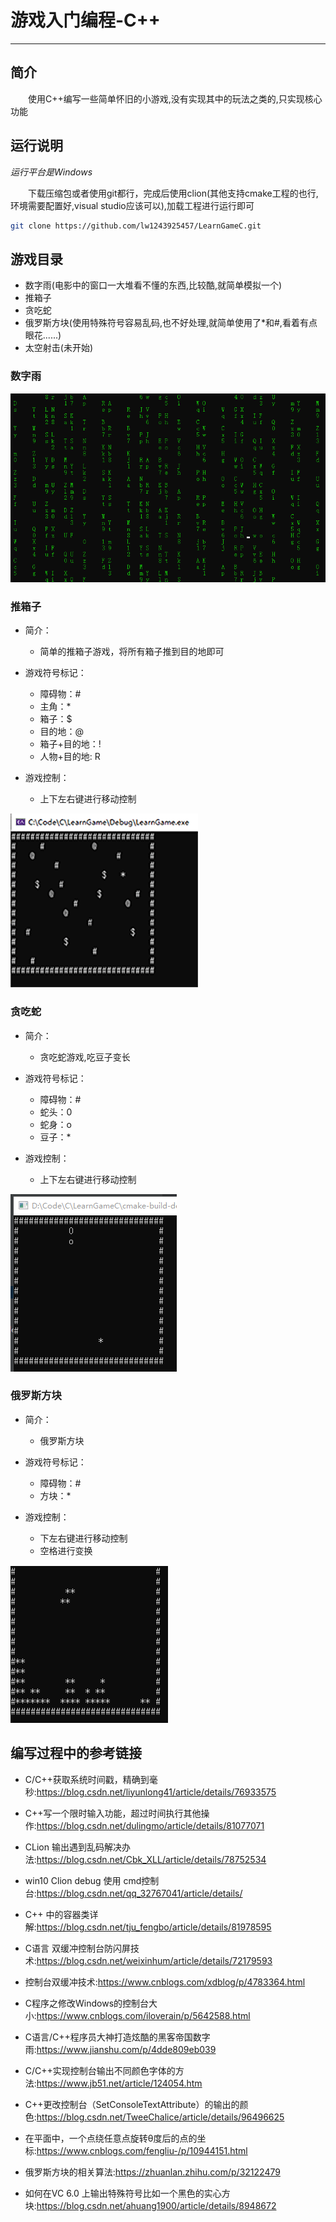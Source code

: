 # 游戏入门编程-C++
***
## 简介
&ensp;&ensp;&ensp;&ensp;使用C++编写一些简单怀旧的小游戏,没有实现其中的玩法之类的,只实现核心功能

## 运行说明
*运行平台是Windows*

&ensp;&ensp;&ensp;&ensp;下载压缩包或者使用git都行，完成后使用clion(其他支持cmake工程的也行,环境需要配置好,visual studio应该可以),加载工程进行运行即可

```bash
git clone https://github.com/lw1243925457/LearnGameC.git
```

## 游戏目录
- 数字雨(电影中的窗口一大堆看不懂的东西,比较酷,就简单模拟一个)
- 推箱子
- 贪吃蛇
- 俄罗斯方块(使用特殊符号容易乱码,也不好处理,就简单使用了*和#,看着有点眼花......)
- 太空射击(未开始)

### 数字雨
![sokoban](./picture/codeRain.png)

### 推箱子
- 简介：
    - 简单的推箱子游戏，将所有箱子推到目的地即可

- 游戏符号标记：
    - 障碍物：#
    - 主角：*
    - 箱子：$
    - 目的地：@
    - 箱子+目的地：!
    - 人物+目的地: R

- 游戏控制：
    - 上下左右键进行移动控制

![sokoban](./picture/sokoban.gif)

### 贪吃蛇
- 简介：
    - 贪吃蛇游戏,吃豆子变长

- 游戏符号标记：
    - 障碍物：#
    - 蛇头：0
    - 蛇身：o
    - 豆子：*

- 游戏控制：
    - 上下左右键进行移动控制

![sokoban](./picture/snake.png)

### 俄罗斯方块
- 简介：
    - 俄罗斯方块

- 游戏符号标记：
    - 障碍物：#
    - 方块：*

- 游戏控制：
    - 下左右键进行移动控制
    - 空格进行变换

![sokoban](./picture/tetris.png)

## 编写过程中的参考链接
- C/C++获取系统时间戳，精确到毫秒:https://blog.csdn.net/liyunlong41/article/details/76933575
- C++写一个限时输入功能，超过时间执行其他操作:https://blog.csdn.net/dulingmo/article/details/81077071
- CLion 输出遇到乱码解决办法:https://blog.csdn.net/Cbk_XLL/article/details/78752534
- win10 Clion debug 使用 cmd控制台:https://blog.csdn.net/qq_32767041/article/details/
- C++ 中的容器类详解:https://blog.csdn.net/tju_fengbo/article/details/81978595
- C语言 双缓冲控制台防闪屏技术:https://blog.csdn.net/weixinhum/article/details/72179593
- 控制台双缓冲技术:https://www.cnblogs.com/xdblog/p/4783364.html
- C程序之修改Windows的控制台大小:https://www.cnblogs.com/iloverain/p/5642588.html

- C语言/C++程序员大神打造炫酷的黑客帝国数字雨:https://www.jianshu.com/p/4dde809eb039
- C/C++实现控制台输出不同颜色字体的方法:https://www.jb51.net/article/124054.htm
- C++更改控制台（SetConsoleTextAttribute）的输出的颜色:https://blog.csdn.net/TweeChalice/article/details/96496625

- 在平面中，一个点绕任意点旋转θ度后的点的坐标:https://www.cnblogs.com/fengliu-/p/10944151.html
- 俄罗斯方块的相关算法:https://zhuanlan.zhihu.com/p/32122479
- 如何在VC 6.0 上输出特殊符号比如一个黑色的实心方块:https://blog.csdn.net/ahuang1900/article/details/8948672

